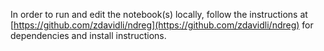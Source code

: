In order to run and edit the notebook(s) locally, follow the instructions at 
[https://github.com/zdavidli/ndreg](https://github.com/zdavidli/ndreg) for dependencies and install instructions.
